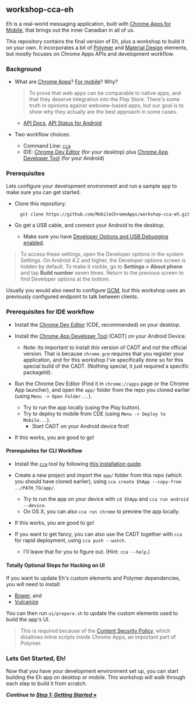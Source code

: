 ## workshop-cca-eh

Eh is a real-world messaging application, built with [Chrome Apps for Mobile](https://developer.chrome.com/apps/chrome_apps_on_mobile), that brings out the inner Canadian in all of us.

This repository contains the final version of Eh, plus a workshop to build it on your own. It incorporates a bit of [Polymer](https://www.polymer-project.org/) and [Material Design](https://www.google.com/design/spec) elements, but mostly focuses on Chrome Apps APIs and development workflow.

### Background

* What are [Chrome Apps](https://developer.chrome.com/apps/about_apps)? [For mobile](https://developer.chrome.com/apps/chrome_apps_on_mobile)? Why?

  > To prove that web apps can be comparable to native apps, and that they deserve integration into the Play Store.
  > There's some truth in opinions against webview-based apps, but our goal is to show why they actually are the best approach in some cases.

  * [API Docs](https://developer.chrome.com/apps/api_index), [API Status for Android](https://github.com/MobileChromeApps/mobile-chrome-apps/blob/master/docs/APIsAndLibraries.md)

* Two workflow choices:
  * Command Line: [`cca`](https://github.com/MobileChromeApps/mobile-chrome-apps)
  * IDE: [Chrome Dev Editor](https://github.com/dart-lang/chromedeveditor) (for your desktop) plus [Chrome App Developer Tool](https://github.com/MobileChromeApps/chrome-app-developer-tool) (for your Android)

### Prerequisites

Lets configure your development environment and run a sample app to make sure you can get started.

* Clone this repository:

        git clone https://github.com/MobileChromeApps/workshop-cca-eh.git

* Go get a USB cable, and connect your Android to the desktop.
  * Make sure you have [Developer Options and USB Debugging enabled](http://developer.android.com/tools/device.html#developer-device-options).

> To access these settings, open the Developer options in the system Settings. On Android 4.2 and higher, the Developer options screen is hidden by default. To make it visible, go to **Settings > About phone** and tap **Build number** seven times. Return to the previous screen to find Developer options at the bottom.

Usually you would also need to configure [GCM](https://developer.android.com/google/gcm/index.html), but this workshop uses an previously configured endpoint to talk between clients.

### Prerequisites for IDE workflow

* Install the [Chrome Dev Editor](https://chrome.google.com/webstore/detail/chrome-dev-editor-develop/pnoffddplpippgcfjdhbmhkofpnaalpg?hl=en) (CDE, recommended) on your desktop.

* Install the [Chrome App Developer Tool](https://drive.google.com/uc?export=download&confirm=fjug&id=0B0UdPHoQPXheQjAwdmZfOENrQjQ) (CADT) on your Android Device.
  * Note: its important to install *this* version of CADT and not the official version.  That is because `chrome.gcm` requires that you register your application, and for this workshop I've specifically done so for this special build of the CADT.  (Nothing special, it just required a specific packageId).

* Run the Chrome Dev Editor (Find it in `chrome://apps` page or the Chrome App launcher), and open the `app/` folder from the repo you cloned earlier (using `Menu -> Open Folder...`).
  * Try to run the app locally (using the Play button).
  * Try to deploy to mobile from CDE (using `Menu -> Deploy to Mobile...`).
    * Start CADT on your Android device first!

* If this works, you are good to go!

#### Prerequisites for CLI Workflow

* Install the [`cca`](https://www.npmjs.org/package/cca) tool by following [this installation guide](https://github.com/MobileChromeApps/mobile-chrome-apps/blob/master/docs/Installation.md).

* Create a new project and import the `app/` folder from this repo (which you should have cloned earlier), using `cca create EhApp --copy-from ../PATH_TO/app/`.
  * Try to run the app on your device with `cd EhApp` and `cca run android --device`.
  * On OS X, you can also `cca run chrome` to preview the app locally.

* If this works, you are good to go!

* If you want to get fancy, you can also use the CADT together with `cca` for rapid deployment, using `cca push --watch`.
  * I'll leave that for you to figure out.  (Hint: `cca --help`.)

#### Totally Optional Steps for Hacking on UI

If you want to update Eh's custom elements and Polymer dependencies, you will need to install:

* [Bower](http://bower.io), and
* [Vulcanize](https://www.npmjs.org/package/vulcanize)

You can then run `ui/prepare.sh` to update the custom elements used to build the app's UI.

> This is required because of the [Content Security Policy](https://developer.chrome.com/extensions/contentSecurityPolicy), which disallows inline scripts inside Chrome Apps, an important part of Polymer.

### Lets Get Started, Eh!

Now that you have your development environment set up, you can start building the Eh app on desktop or mobile.  This workshop will walk through each step to build it from scratch.

_**Continue to [Step 1: Getting Started &raquo;](https://github.com/MobileChromeApps/workshop-cca-eh/blob/master/docs/step1.md)**_

